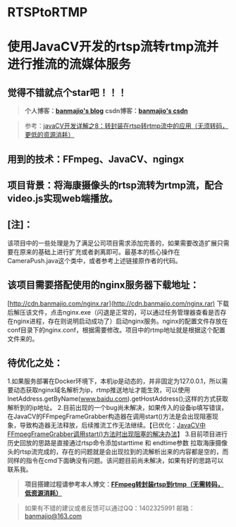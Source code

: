 # RTSPtoRTMP
# 使用JavaCV开发的rtsp流转rtmp流并进行推流的流媒体服务

## 觉得不错就点个**star**吧！！！

>**个人博客：[banmajio's blog](https://www.banmajio.com/)**
>**csdn博客：[banmajio's csdn](https://blog.csdn.net/weixin_40777510)**

> 参考：[javaCV开发详解之8：转封装在rtsp转rtmp流中的应用（无须转码，更低的资源消耗）](https://blog.csdn.net/eguid_1/article/details/83025621)

## 用到的技术：FFmpeg、JavaCV、ngingx

## 项目背景：将海康摄像头的rtsp流转为rtmp流，配合video.js实现web端播放。

## [注]：
该项目中的一些处理是为了满足公司项目需求添加完善的，如果需要改造扩展只需要在原来的基础上进行扩充或者剥离即可。最基本的核心操作在CameraPush.java这个类中，或者参考上述链接原作者的代码。

## 该项目需要搭配使用的nginx服务器下载地址：
[http://cdn.banmajio.com/nginx.rar](http://cdn.banmajio.com/nginx.rar)
下载后解压该文件，点击nginx.exe（闪退是正常的，可以通过任务管理器查看是否存在nginx进程，存在则说明启动成功了）启动nginx服务。nginx的配置文件存放在conf目录下的nginx.conf，根据需要修改。项目中的rtmp地址就是根据这个配置文件来的。

## 待优化之处：

1.如果服务部署在Docker环境下，本机ip是动态的，并非固定为127.0.0.1，所以需要动态获取nginx域名解析为ip，rtmp推送地址才能生效，可以使用InetAddress.getByName(www.baidu.com).getHostAddress();这样的方式获取解析到的ip地址。
2.目前出现的一个bug尚未解决，如果传入的设备ip填写错误，在JavaCV的FFmpegFrameGrabber构造器在调用start()方法是会出现阻塞现象，导致构造器无法释放，后续推流工作无法继续。【已优化：[JavaCV中FFmpegFrameGrabber调用start()方法时出现阻塞的解决办法](https://www.banmajio.com/post/9bf41e2c.html#more)】
3.目前项目进行历史回放的思路是直接通过rtsp命令添加starttime 和 endtime参数 拉取海康摄像头的rtsp流完成的，存在的问题就是会出现拉到的流解析出来的内容都是空的，而同样的指令在cmd下面确没有问题。该问题目前尚未解决，如果有好的思路可以联系我。

>**项目搭建过程请参考本人博文：[FFmpeg转封装rtsp到rtmp（无需转码，低资源消耗）](https://www.banmajio.com/post/638986b0.html#more)**

>如果有不错的建议或者反馈可以通过QQ：1402325991   邮箱：banmajio@163.com


